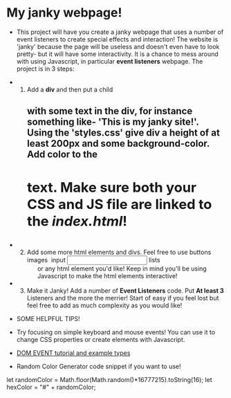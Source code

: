 # My janky webpage!

* This project will have you create a janky webpage that uses a number of event listeners to create special effects and interaction!  The website is 'janky' because the page will be useless and doesn't even have to look pretty- but it will have some interactivity.  It is a chance to mess around with using Javascript, in particular **event listeners** webpage.    The project is in 3 steps:

+ 1)  Add a **div**  and then put a child **<h2>** with some text in the div, for instance something like- 'This is my janky site!'.    Using the 'styles.css' give **div** a height of at least 200px and some background-color. Add color to the **<h2>** text.   Make sure both your CSS and JS file are linked to the *index.html*!

+ 2)  Add some more html elements and divs.  Feel free to use buttons **<btn>**  images **<img>** input  **<input>** lists **<ul>** or any html element you'd like!  Keep in mind you'll be using Javascript to make the html elements interactive!

+ 3) Make it Janky!  Add a number of **Event Listeners** code. Put **At least 3** Listeners and the more the merrier! Start of easy if you feel lost but feel free to add as much complexity as you would like!



- SOME HELPFUL TIPS!

*  Try focusing on simple keyboard and mouse events! You can use it to change CSS properties or create elements with Javascript.

*  [DOM EVENT tutorial and example types](https://www.w3schools.com/js/js_htmldom_events.asp)

*  Random Color Generator code snippet if you want to use!

  let randomColor = Math.floor(Math.random()*16777215).toString(16);
  let hexColor = "#" + randomColor;
